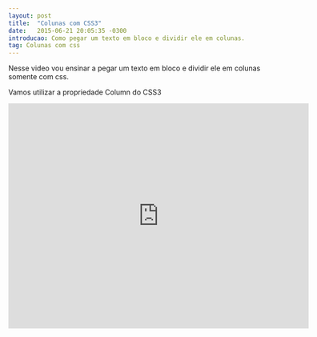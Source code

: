 ```yaml
---
layout: post
title:  "Colunas com CSS3"
date:   2015-06-21 20:05:35 -0300
introducao: Como pegar um texto em bloco e dividir ele em colunas.
tag: Colunas com css
---
```


Nesse video vou ensinar a pegar um texto em bloco e dividir ele em colunas somente com css.

Vamos utilizar a propriedade Column do CSS3

<iframe width="600px" height="450" src="https://www.youtube.com/embed/3T9chievzhw" frameborder="0" allowfullscreen></iframe>